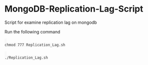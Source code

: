 # MongoDB-Replication-Lag-Script
Script for examine replication lag on mongodb

Run the following command
<pre id="example"><code class="language-lang"  style="color: #333; background: #f8f8f8;"> 
chmod 777 Replication_Lag.sh
</code></pre>


<pre id="example"><code class="language-lang"  style="color: #333; background: #f8f8f8;"> 
./Replication_Lag.sh
</code></pre>


